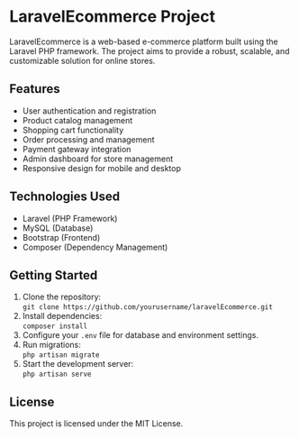 # LaravelEcommerce Project

LaravelEcommerce is a web-based e-commerce platform built using the Laravel PHP framework. The project aims to provide a robust, scalable, and customizable solution for online stores.

## Features

- User authentication and registration
- Product catalog management
- Shopping cart functionality
- Order processing and management
- Payment gateway integration
- Admin dashboard for store management
- Responsive design for mobile and desktop

## Technologies Used

- Laravel (PHP Framework)
- MySQL (Database)
- Bootstrap (Frontend)
- Composer (Dependency Management)

## Getting Started

1. Clone the repository:  
    `git clone https://github.com/yourusername/laravelEcommerce.git`
2. Install dependencies:  
    `composer install`
3. Configure your `.env` file for database and environment settings.
4. Run migrations:  
    `php artisan migrate`
5. Start the development server:  
    `php artisan serve`

## License

This project is licensed under the MIT License.
